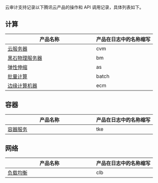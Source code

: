 <style> 
table th:nth-of-type(1) { width:60%; } 
table th:nth-of-type(2){ width:40%; } 
</style>

云审计支持记录以下腾讯云产品的操作和 API 调用记录，具体列表如下。

## 计算

| 产品名称               | 产品在日志中的名称缩写 |
| ---------------------- | ---------------------- |
| [云服务器](https://tcloud-doc.isd.com/document/product/629/46636?!preview&!editLang=zh)                   | cvm                |
| [黑石物理服务器](https://tcloud-doc.isd.com/document/product/629/46571?!preview&!editLang=zh)               | bm               |
| [弹性伸缩](https://tcloud-doc.isd.com/document/product/629/46563?!preview&!editLang=zh)                   | as	                |
| [批量计算](https://tcloud-doc.isd.com/document/product/629/46567?!preview&!editLang=zh)                   | batch                |
| [边缘计算机器](https://tcloud-doc.isd.com/document/product/629/46655?!preview&!editLang=zh)                 | ecm                |

## 容器 

| 产品名称               | 产品在日志中的名称缩写 |
| ---------------------- | ---------------------- |
| [容器服务](https://tcloud-doc.isd.com/document/product/629/46580?!preview&!editLang=zh)                   | tke                |


## 网络

| 产品名称               | 产品在日志中的名称缩写 |
| ---------------------- | ---------------------- |
| [负载均衡](https://tcloud-doc.isd.com/document/product/629/46617?!preview&!editLang=zh)                  | clb                |
